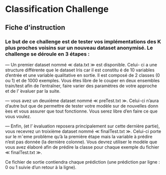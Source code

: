 # Classification Challenge

## Fiche d'instruction

### Le but de ce challenge est de tester vos implémentations des K plus proches voisins sur un nouveau dataset anonymisé. Le challenge se déroule en 3 étapes :
— Un premier dataset nommé ≪ data.txt ≫ est disponible. Celui- ci a une structure différente que le dataset Iris car il est constitu é de 10 variables d’entrée et une variable qualitative en sortie. Il est composé de 2 classes (0 ou 1) et de 1000 exemples. Vous êtes libre de le couper en deux ensembles train/test afin de l’entraîner, faire varier des paramètres de votre approche et de l’ ́evaluer par la suite.

— vous avez un deuxième dataset nommé ≪ preTest.txt ≫. Celui-ci n’aura d’autre but que de permettre de tester votre modèle sur de nouvelles donn ́ees et vous assurer que tout fonctionne. Vous serez libre d’en faire ce que vous voulez.

— Enfin, (et l’ ́evaluation reposera principalement sur cette dernière partie), vous recevrez un troixième dataset nommé ≪ finalTest.txt ≫. Celui-ci porte sur le mˆeme problème qu’à la première  étape mais la variable à prédire n’est pas donnée (la dernière colonne). Vous devrez utiliser le modèle que vous avez élaboré afin de prédire la classe pour chaque exemple du fichier ≪ finalTest.txt ≫.

Ce fichier de sortie contiendra chaque prédiction (une prédiction par ligne : 0 ou 1 suivie d’un retour à la ligne).

